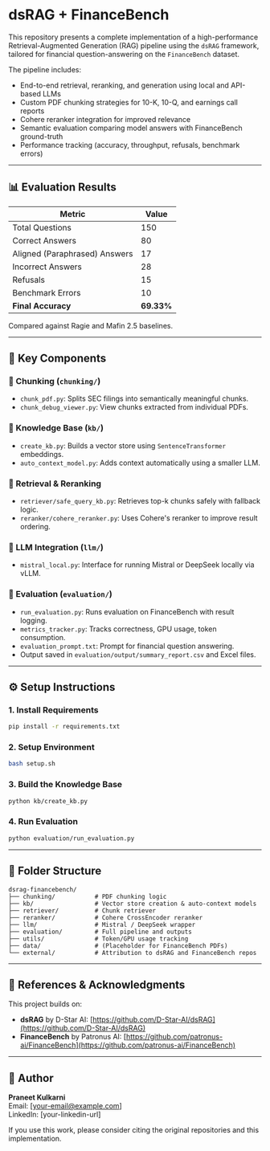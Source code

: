 
# dsRAG + FinanceBench

This repository presents a complete implementation of a high-performance Retrieval-Augmented Generation (RAG) pipeline using the `dsRAG` framework, tailored for financial question-answering on the `FinanceBench` dataset.

The pipeline includes:
- End-to-end retrieval, reranking, and generation using local and API-based LLMs
- Custom PDF chunking strategies for 10-K, 10-Q, and earnings call reports
- Cohere reranker integration for improved relevance
- Semantic evaluation comparing model answers with FinanceBench ground-truth
- Performance tracking (accuracy, throughput, refusals, benchmark errors)

---

## 📊 Evaluation Results

| Metric              | Value         |
|---------------------|---------------|
| Total Questions     | 150           |
| Correct Answers     | 80            |
| Aligned (Paraphrased) Answers | 17  |
| Incorrect Answers   | 28            |
| Refusals            | 15            |
| Benchmark Errors    | 10            |
| **Final Accuracy**  | **69.33%**    |

Compared against Ragie and Mafin 2.5 baselines.

---

## 🧩 Key Components

### 🔹 Chunking (`chunking/`)
- `chunk_pdf.py`: Splits SEC filings into semantically meaningful chunks.
- `chunk_debug_viewer.py`: View chunks extracted from individual PDFs.

### 🔹 Knowledge Base (`kb/`)
- `create_kb.py`: Builds a vector store using `SentenceTransformer` embeddings.
- `auto_context_model.py`: Adds context automatically using a smaller LLM.

### 🔹 Retrieval & Reranking
- `retriever/safe_query_kb.py`: Retrieves top-k chunks safely with fallback logic.
- `reranker/cohere_reranker.py`: Uses Cohere's reranker to improve result ordering.

### 🔹 LLM Integration (`llm/`)
- `mistral_local.py`: Interface for running Mistral or DeepSeek locally via vLLM.

### 🔹 Evaluation (`evaluation/`)
- `run_evaluation.py`: Runs evaluation on FinanceBench with result logging.
- `metrics_tracker.py`: Tracks correctness, GPU usage, token consumption.
- `evaluation_prompt.txt`: Prompt for financial question answering.
- Output saved in `evaluation/output/summary_report.csv` and Excel files.

---

## ⚙️ Setup Instructions

### 1. Install Requirements
```bash
pip install -r requirements.txt
```

### 2. Setup Environment
```bash
bash setup.sh
```

### 3. Build the Knowledge Base
```bash
python kb/create_kb.py
```

### 4. Run Evaluation
```bash
python evaluation/run_evaluation.py
```

---

## 📂 Folder Structure

```
dsrag-financebench/
├── chunking/           # PDF chunking logic
├── kb/                 # Vector store creation & auto-context models
├── retriever/          # Chunk retriever
├── reranker/           # Cohere CrossEncoder reranker
├── llm/                # Mistral / DeepSeek wrapper
├── evaluation/         # Full pipeline and outputs
├── utils/              # Token/GPU usage tracking
├── data/               # (Placeholder for FinanceBench PDFs)
└── external/           # Attribution to dsRAG and FinanceBench repos
```

---

## 🔗 References & Acknowledgments

This project builds on:

- **dsRAG** by D-Star AI: [https://github.com/D-Star-AI/dsRAG](https://github.com/D-Star-AI/dsRAG)
- **FinanceBench** by Patronus AI: [https://github.com/patronus-ai/FinanceBench](https://github.com/patronus-ai/FinanceBench)

---

## 👤 Author

**Praneet Kulkarni**  
Email: [your-email@example.com]  
LinkedIn: [your-linkedin-url]  

If you use this work, please consider citing the original repositories and this implementation.
